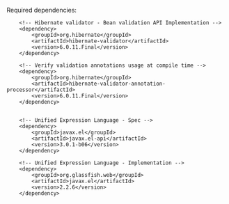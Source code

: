 Required dependencies:

        <!-- Hibernate validator - Bean validation API Implementation -->
        <dependency>
            <groupId>org.hibernate</groupId>
            <artifactId>hibernate-validator</artifactId>
            <version>6.0.11.Final</version>
        </dependency>

        <!-- Verify validation annotations usage at compile time -->
        <dependency>
            <groupId>org.hibernate</groupId>
            <artifactId>hibernate-validator-annotation-processor</artifactId>
            <version>6.0.11.Final</version>
        </dependency>


        <!-- Unified Expression Language - Spec -->
        <dependency>
            <groupId>javax.el</groupId>
            <artifactId>javax.el-api</artifactId>
            <version>3.0.1-b06</version>
        </dependency>

        <!-- Unified Expression Language - Implementation -->
        <dependency>
            <groupId>org.glassfish.web</groupId>
            <artifactId>javax.el</artifactId>
            <version>2.2.6</version>
        </dependency>